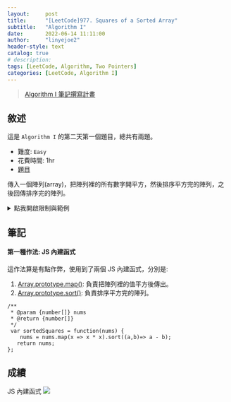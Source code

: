 ```yaml
---
layout:     post
title:      "[LeetCode]977. Squares of a Sorted Array"
subtitle:   "Algorithm I"
date:       2022-06-14 11:11:00
author:     "linyejoe2"
header-style: text
catalog: true
# description: 
tags: [LeetCode, Algorithm, Two Pointers]
categories: [LeetCode, Algorithm I]
---
```


>[Algorithm I 筆記撰寫計畫](/2022/06/14/leetcode/Algorithm/Algorithm%20I/Starting-write-Algorithm-I-Note/)

## 敘述

這是 `Algorithm I` 的第二天第一個題目，總共有兩題。

+ 難度: `Easy` 
+ 花費時間: 1hr
+ [題目](https://leetcode.com/problems/squares-of-a-sorted-array/)

傳入一個陣列(array)，把陣列裡的所有數字開平方，然後排序平方完的陣列，之後回傳排序完的陣列。

<!--more-->

<details><summary>點我開啟限制與範例</summary>
<pre>

**限制:**

-   `1 <= nums.length <= 104`
-   `-104 <= nums[i] <= 104`
-   `nums` is sorted in **non-decreasing** order.


**Example 1:**

```=
Input: nums = [-4,-1,0,3,10]
Output: [0,1,9,16,100]
Explanation: After squaring, the array becomes [16,1,0,9,100].
After sorting, it becomes [0,1,9,16,100].
```

**Example 2:**

```=
Input: nums = [-7,-3,2,3,11]
Output: [4,9,9,49,121]
```
</pre></details>

## 筆記

#### 第一種作法: JS 內建函式

這作法算是有點作弊，使用到了兩個 JS 內建函式，分別是:
1. [Array.prototype.map()](https://developer.mozilla.org/en-US/docs/Web/JavaScript/Reference/Global_Objects/Array/map): 負責把陣列裡的值平方後傳出。
2. [Array.prototype.sort()](https://developer.mozilla.org/en-US/docs/Web/JavaScript/Reference/Global_Objects/Array/sort): 負責排序平方完的陣列。

```js=
/**
 * @param {number[]} nums
 * @return {number[]}
 */
 var sortedSquares = function(nums) {
    nums = nums.map(x => x * x).sort((a,b)=> a - b);
   return nums;
};
```

<!-- TODO -->

## 成績

JS 內建函式
![](https://i.imgur.com/jDEy8nv.png)

